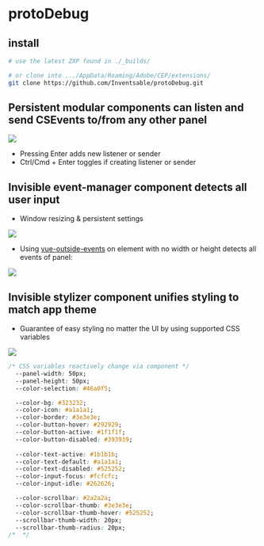 # protoDebug

## install
``` bash
# use the latest ZXP found in ./_builds/

# or clone into .../AppData/Roaming/Adobe/CEP/extensions/
git clone https://github.com/Inventsable/protoDebug.git
```

## Persistent modular components can listen and send CSEvents to/from any other panel

![](https://thumbs.gfycat.com/SelfassuredSillyAiredaleterrier-size_restricted.gif)

* Pressing Enter adds new listener or sender
* Ctrl/Cmd + Enter toggles if creating listener or sender

## Invisible event-manager component detects all user input

* Window resizing & persistent settings

![](https://thumbs.gfycat.com/DirectLeafyJellyfish-size_restricted.gif)

* Using [vue-outside-events](https://github.com/nchutchind/vue-outside-events) on element with no width or height detects all events of panel:

![](https://thumbs.gfycat.com/TerrificUnfitCrossbill-size_restricted.gif)

## Invisible stylizer component unifies styling to match app theme

* Guarantee of easy styling no matter the UI by using supported CSS variables

![](https://thumbs.gfycat.com/ViciousFormalAfricanbushviper-size_restricted.gif)

``` css
/* CSS variables reactively change via component */
  --panel-width: 50px;
  --panel-height: 50px;
  --color-selection: #46a0f5;

  --color-bg: #323232;
  --color-icon: #a1a1a1;
  --color-border: #3e3e3e;
  --color-button-hover: #292929;
  --color-button-active: #1f1f1f;
  --color-button-disabled: #393939;
  
  --color-text-active: #1b1b1b;
  --color-text-default: #a1a1a1;
  --color-text-disabled: #525252;
  --color-input-focus: #fcfcfc;
  --color-input-idle: #262626;

  --color-scrollbar: #2a2a2a;
  --color-scrollbar-thumb: #3e3e3e;
  --color-scrollbar-thumb-hover: #525252;
  --scrollbar-thumb-width: 20px;
  --scrollbar-thumb-radius: 20px;
/*  */
```


